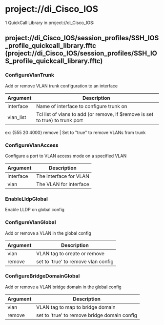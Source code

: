 # project://di_Cisco_IOS
1 QuickCall Library in project://di_Cisco_IOS:
## project://di_Cisco_IOS/session_profiles/SSH_IOS_profile_quickcall_library.fftc (project://di_Cisco_IOS/session_profiles/SSH_IOS_profile_quickcall_library.fftc)

### ConfigureVlanTrunk
Add or remove VLAN trunk configuration to an interface

Argument | Description
------------ | -------------
interface | Name of interface to configure trunk on
vlan_list | Tcl list of vlans to add (or remove, if $remove is set to true) to trunk port
ex: {555 20 4000}
remove | Set to "true" to remove VLANs from trunk 
### ConfigureVlanAccess
Configure a port to VLAN access mode on a specified VLAN

Argument | Description
------------ | -------------
interface | The interface for VLAN
vlan | The VLAN for interface
### EnableLldpGlobal
Enable LLDP on global config
### ConfigureVlanGlobal
Add or remove a VLAN in the global config

Argument | Description
------------ | -------------
vlan | VLAN tag to create or remove
remove | set to 'true' to remove vlan config
### ConfigureBridgeDomainGlobal
Add or remove a VLAN bridge domain in the global config

Argument | Description
------------ | -------------
vlan | VLAN tag to map to bridge domain
remove | set to 'true' to remove bridge domain config
